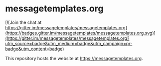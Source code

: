 # messagetemplates.org

[![Join the chat at https://gitter.im/messagetemplates/messagetemplates.org](https://badges.gitter.im/messagetemplates/messagetemplates.org.svg)](https://gitter.im/messagetemplates/messagetemplates.org?utm_source=badge&utm_medium=badge&utm_campaign=pr-badge&utm_content=badge)

This repository hosts the website at https://messagetemplates.org.
